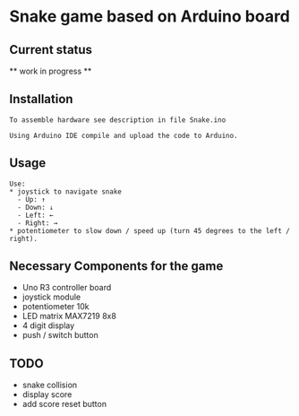 # Snake game based on Arduino board

## Current status

** work in progress **

## Installation

	To assemble hardware see description in file Snake.ino

	Using Arduino IDE compile and upload the code to Arduino.

## Usage

	Use:
	* joystick to navigate snake
	  - Up: ↑     
	  - Down: ↓     
	  - Left: ←     
	  - Right: →
	* potentiometer to slow down / speed up (turn 45 degrees to the left / right).

## Necessary Components for the game

- Uno R3 controller board
- joystick module
- potentiometer 10k
- LED matrix MAX7219 8x8
- 4 digit display
- push / switch button

## TODO

- snake collision
- display score
- add score reset button
